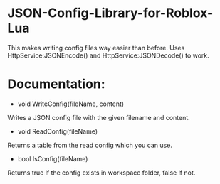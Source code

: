 # JSON-Config-Library-for-Roblox-Lua
This makes writing config files way easier than before. Uses HttpService:JSONEncode() and HttpService:JSONDecode() to work.

# Documentation:

* void WriteConfig(fileName, content)

Writes a JSON config file with the given filename and content.

* void ReadConfig(fileName)

Returns a table from the read config which you can use.

* bool IsConfig(fileName)

Returns true if the config exists in workspace folder, false if not.
